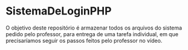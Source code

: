 # SistemaDeLoginPHP
O objetivo deste repositório é armazenar todos os arquivos do sistema pedido pelo professor, para entrega de uma tarefa individual, em que precisaríamos seguir os passos feitos pelo professor no vídeo.
